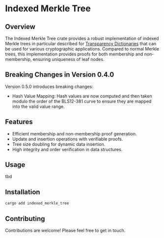 # Indexed Merkle Tree

## Overview

The Indexed Merkle Tree crate provides a robust implementation of indexed Merkle trees in particular described for [Transparency Dictionaries](https://eprint.iacr.org/2021/1263.pdf) that can be used for various cryptographic applications. Compared to normal Merkle trees, this implementation provides proofs for both membership and non-membership, ensuring uniqueness of leaf nodes.

## Breaking Changes in Version 0.4.0

Version 0.5.0 introduces breaking changes:

- Hash Value Mapping: Hash values are now computed and then taken modulo the order of the BLS12-381 curve to ensure they are mapped into the valid value range.

## Features

- Efficient membership and non-membership proof generation.
- Update and insertion operations with verifiable proofs.
- Tree size doubling for dynamic data insertion.
- High integrity and order verification in data structures.

## Usage

tbd

## Installation

```bash
cargo add indexed_merkle_tree
```

## Contributing

Contributions are welcome! Please feel free to get in touch.
